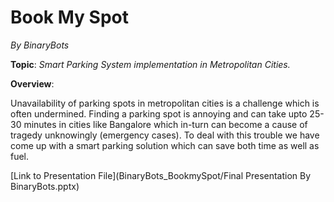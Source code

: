 # Book My Spot
*By BinaryBots*

**Topic**: *Smart Parking System implementation in Metropolitan Cities.*

**Overview**:

Unavailability of parking spots in metropolitan cities is a challenge which is often undermined. Finding a parking spot is annoying and can take upto 25-30 minutes in cities like Bangalore which in-turn can become a cause of tragedy unknowingly (emergency cases). To deal with this trouble we have come up with a smart parking solution which can save both time as well as fuel.

[Link to Presentation File](BinaryBots_BookmySpot/Final Presentation By BinaryBots.pptx)
